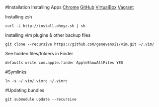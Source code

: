 #Installation
Installing Apps
[Chrome](https://www.google.com/chrome?brand=CHMO#eula)
[GitHub](http://git-scm.com/download/mac)
[VirtualBox](https://www.virtualbox.org/wiki/Downloads)
[Vagrant](http://www.vagrantup.com/downloads.html)

Installing zsh
```
curl -L http://install.ohmyz.sh | sh
```

Installing vim plugins & other backup files
```
git clone --recursive https://github.com/genevensis/vim.git ~/.vim/
```

See hidden files/folders in Finder
```
defaults write com.apple.finder AppleShowAllFiles YES
```

#Symlinks
```
ln -s ~/.vim/.vimrc ~/.vimrc
```

#Updating bundles
```
git submodule update --recursive
```
